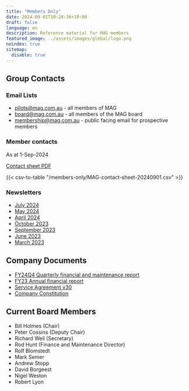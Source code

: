 ```yaml
---
title: "Members Only"
date: 2024-09-01T10:28:36+10:00
draft: false
language: en
description: Reference material for MAG members
featured_image: ../assets/images/global/logo.png
noindex: true
sitemap:
  disable: true
---
```


## Group Contacts

### Email Lists

- [pilots@mag.com.au](mailto:pilots@mag.com.au) - all members of MAG
- [board@mag.com.au](mailto:board@mag.com.au) - all members of the MAG board
- [membership@mag.com.au](membership@mag.com.au) - public facing email for prospective members 

### Member contacts

As at 1-Sep-2024

[Contact sheet PDF](MAG-contact-sheet-20240901.pdf)

{{< csv-to-table "/members-only/MAG-contact-sheet-20240901.csv" >}}

### Newsletters

- [July 2024](Newsletter-202407.pdf)
- [May 2024](Newsletter-202405.pdf)
- [April 2024](Newsletter-202404.pdf)
- [October 2023](Newsletter-202310.pdf)
- [September 2023](Newsletter-202309.pdf)
- [June 2023](Newsletter-202306.pdf)
- [March 2023](Newsletter-202303.pdf)

## Company Documents

- [FY24Q4 Quarterly financial and maintenance report](MAG-FinanceReportFY24Q4.pdf)
- [FY23 Annual financial report](MAG-FinancialReportFY23.pdf)
- [Service Agreement v30](SA-v30.pdf)
- [Company Constitution](MAG-Constitution-20151113.pdf)

## Current Board Members

- Bill Holmes (Chair)
- Peter Cossins (Deputy Chair)
- Richard Weil (Secretary)
- Rod Hunt (Finance and Maintenance Director)
- Rolf Blomstedt
- Mark Semer
- Andrew Stopp
- David Borgeest
- Nigel Weston
- Robert Lyon
